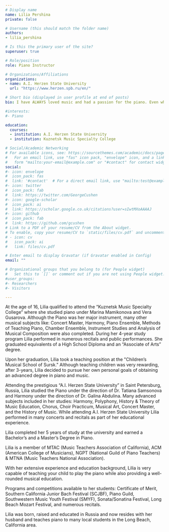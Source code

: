 ```yaml
---
# Display name
name: Lilia Pershina
private: false

# Username (this should match the folder name)
authors:
- lilia_pershina

# Is this the primary user of the site?
superuser: true

# Role/position
role: Piano Instructor

# Organizations/Affiliations
organizations:
- name: A.I. Herzen State University
  url: "https://www.herzen.spb.ru/en/"

# Short bio (displayed in user profile at end of posts)
bio: I have ALWAYS loved music and had a passion for the piano. Even when I was too young for lessons, I would run to the piano.

#interests:
#- Piano

education:
  courses:
  - institution: A.I. Herzen State University
  - institution: Kuznetsk Music Specialty College

# Social/Academic Networking
# For available icons, see: https://sourcethemes.com/academic/docs/page-builder/#icons
#   For an email link, use "fas" icon pack, "envelope" icon, and a link in the
#   form "mailto:your-email@example.com" or "#contact" for contact widget.
social:
#- icon: envelope
#  icon_pack: fas
#  link: '#contact'  # For a direct email link, use "mailto:test@example.org".
#- icon: twitter
#  icon_pack: fab
#  link: https://twitter.com/GeorgeCushen
#- icon: google-scholar
#  icon_pack: ai
#  link: https://scholar.google.co.uk/citations?user=sIwtMXoAAAAJ
#- icon: github
#  icon_pack: fab
#  link: https://github.com/gcushen
# Link to a PDF of your resume/CV from the About widget.
# To enable, copy your resume/CV to `static/files/cv.pdf` and uncomment the lines below.
# - icon: cv
#   icon_pack: ai
#   link: files/cv.pdf

# Enter email to display Gravatar (if Gravatar enabled in Config)
email: ""

# Organizational groups that you belong to (for People widget)
#   Set this to `[]` or comment out if you are not using People widget.
#user_groups:
#- Researchers
#- Visitors

---
```


At the age of 16, Lilia qualified to attend the “Kuznetsk Music Specialty College” where she studied piano under Marina Mamikonova and Vera Gusarova. Although the Piano was her major instrument, many other musical subjects like: Concert Master, Harmony, Piano Ensemble, Methods of Teaching Piano, Chamber Ensemble, Instrument Studies and Analysis of Musical Composition were also completed. During her 4-year study program Lilia performed in numerous recitals and public performances. She graduated equivalents of a High School Diploma and an “Associate of Arts” degree.

Upon her graduation, Lilia took a teaching position at the "Children’s Musical School of Sursk." Although teaching children was very rewarding, after 3-years, Lilia decided to pursue her own personal goals of obtaining an advanced degree in piano and music.

Attending the prestigious “A.I. Herzen State University” in Saint Petersburg, Russia, Lilia studied the Piano under the direction of Dr. Tatiana Samsonova and Harmony under the direction of Dr. Galina Abdulina. Many advanced subjects included in her studies: Harmony, Polyphony, History & Theory of Music Education, Chorus, Choir Practicum, Musical Art, Concert Master, and the History of Music. While attending A.I. Herzen State University Lilia performed in many concerts and recitals as part of her educational experience.

Lilia completed her 5 years of study at the university and earned a Bachelor’s and a Master’s Degree in Piano.

Lilia is a member of MTAC (Music Teachers Association of California), ACM (American College of Musicians), NGPT (National Guild of Piano Teachers) & MTNA (Music Teachers National Association).

With her extensive experience and education background, Lilia is very capable of teaching your child to play the piano while also providing a well-rounded musical education.

Programs and competitions available to her students: Certificate of Merit, Southern California Junior Bach Festival (SCJBF), Piano Guild, Southwestern Music Youth Festival (SMYF), Sonata/Sonatina Festival, Long Beach Mozart Festival, and numerous recitals.

Lilia was born, raised and educated in Russia and now resides with her husband and teaches piano to many local students in the Long Beach, California area.
